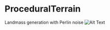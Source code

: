 # ProceduralTerrain
Landmass generation with Perlin noise
![Alt Text](https://github.com/angrihorse/ProceduralTerrain/blob/master/pt.gif)
